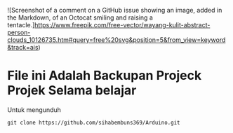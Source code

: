 ![Screenshot of a comment on a GitHub issue showing an image, added in the Markdown, of an Octocat smiling and raising a tentacle.]https://www.freepik.com/free-vector/wayang-kulit-abstract-person-clouds_10126735.htm#query=free%20svg&position=5&from_view=keyword&track=ais)


# File ini Adalah Backupan Projeck Projek Selama belajar

Untuk mengunduh

```
git clone https://github.com/sihabembuns369/Arduino.git
```